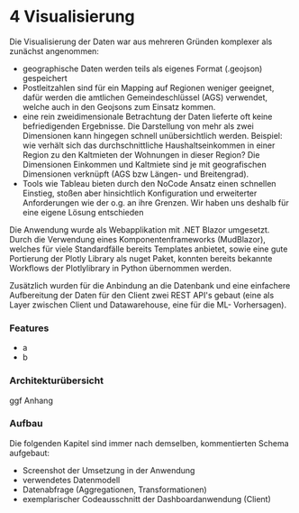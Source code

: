 # 4 Visualisierung

Die Visualisierung der Daten war aus mehreren Gründen komplexer als zunächst angenommen:

* geographische Daten werden teils als eigenes Format (.geojson) gespeichert
* Postleitzahlen sind für ein Mapping auf Regionen weniger geeignet, dafür werden die amtlichen Gemeindeschlüssel (AGS) verwendet, welche auch in den Geojsons zum Einsatz kommen.&#x20;
* eine rein zweidimensionale Betrachtung der Daten lieferte oft keine befriedigenden Ergebnisse. Die Darstellung von mehr als zwei Dimensionen kann hingegen schnell unübersichtlich werden. Beispiel: wie verhält sich das durchschnittliche Haushaltseinkommen in einer Region zu den Kaltmieten der Wohnungen in dieser Region? Die Dimensionen Einkommen und Kaltmiete sind je mit geografischen Dimensionen verknüpft (AGS bzw Längen- und Breitengrad).
* Tools wie Tableau bieten durch den NoCode Ansatz einen schnellen Einstieg, stoßen aber hinsichtlich Konfiguration und erweiterter Anforderungen wie der o.g. an ihre Grenzen. Wir  haben uns deshalb für eine eigene Lösung entschieden



Die Anwendung wurde als Webapplikation mit .NET Blazor umgesetzt. Durch die Verwendung eines Komponentenframeworks (MudBlazor), welches für viele Standardfälle bereits Templates anbietet, sowie eine gute Portierung der Plotly Library als nuget Paket, konnten bereits bekannte Workflows der Plotlylibrary in Python übernommen werden.&#x20;

Zusätzlich wurden für die Anbindung an die Datenbank und eine einfachere Aufbereitung der Daten für den Client zwei REST API's gebaut (eine als Layer zwischen Client und Datawarehouse, eine für die ML- Vorhersagen).

### Features

* a
* b

### Architekturübersicht

ggf Anhang



### Aufbau

Die folgenden Kapitel sind immer nach demselben, kommentierten Schema aufgebaut:

* Screenshot der Umsetzung in der Anwendung
* verwendetes Datenmodell
* Datenabfrage (Aggregationen, Transformationen)
* exemplarischer Codeausschnitt der Dashboardanwendung (Client)



